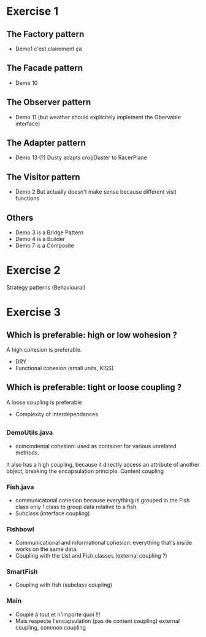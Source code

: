 # Exercise 1

## The Factory pattern

* Demo1 c'est clairement ça


## The Facade pattern

* Demo 10


## The Observer pattern

* Demo 11 (but weather should explicitely implement the Obervable interface)


## The Adapter pattern

* Demo 13 (?) Dusty adapts cropDuster to RacerPlane


## The Visitor pattern

* Demo 2 But actually doesn't make sense because different visit functions


## Others

* Demo 3 is a Bridge Pattern
* Demo 4 is a Builder
* Demo 7 is a Composite


# Exercise 2

Strategy patterns (Behavioural)



# Exercise 3

## Which is preferable: high or low wohesion ?

A high cohesion is preferable.

* DRY
* Functional cohesion (small units, KISS)


## Which is preferable: tight or loose coupling ?

A loose coupling is preferable

* Complexity of interdependances

## 

### DemoUtils.java

* coincindental cohesion: used as container for various unrelated methods.

It also has a high coupling, because it directly access an attribute of another
object, breaking the encapsulation principle. Content coupling

### Fish.java

* communicatonal cohesion because everything is grouped in the Fish class only
  1 class to group data relative to a fish.
* Subclass (interface coupling)

### Fishbowl

* Communicational and informational cohesion: everything that's inside works on
  the same data.
* Coupling with the List and Fish classes (external coupling ?)

### SmartFish

* Coupling with fish (subclass coupling)

### Main

* Couplé à tout et n'importe quoi !!!
* Mais respecte l'encapsulation (pas de content coupling)
  external coupling, common coupling
